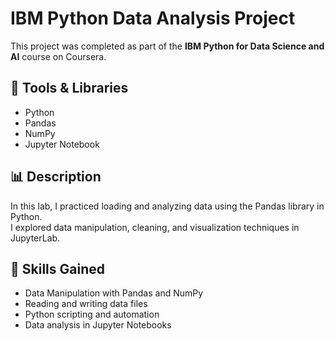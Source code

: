 # IBM Python Data Analysis Project

This project was completed as part of the **IBM Python for Data Science and AI** course on Coursera.

## 🧰 Tools & Libraries
- Python
- Pandas
- NumPy
- Jupyter Notebook

## 📊 Description
In this lab, I practiced loading and analyzing data using the Pandas library in Python.  
I explored data manipulation, cleaning, and visualization techniques in JupyterLab.

## 🎯 Skills Gained
- Data Manipulation with Pandas and NumPy  
- Reading and writing data files  
- Python scripting and automation  
- Data analysis in Jupyter Notebooks
